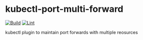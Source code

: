 # kubectl-port-multi-forward
[![Build](https://github.com/konstantinwirz/kubectl-port-multi-forward/actions/workflows/build.yaml/badge.svg)](https://github.com/konstantinwirz/kubectl-port-multi-forward/actions/workflows/build.yaml) [![Lint](https://github.com/konstantinwirz/kubectl-port-multi-forward/actions/workflows/lint.yaml/badge.svg)](https://github.com/konstantinwirz/kubectl-port-multi-forward/actions/workflows/lint.yaml)
 
kubectl plugin to maintain port forwards with multiple reosurces
